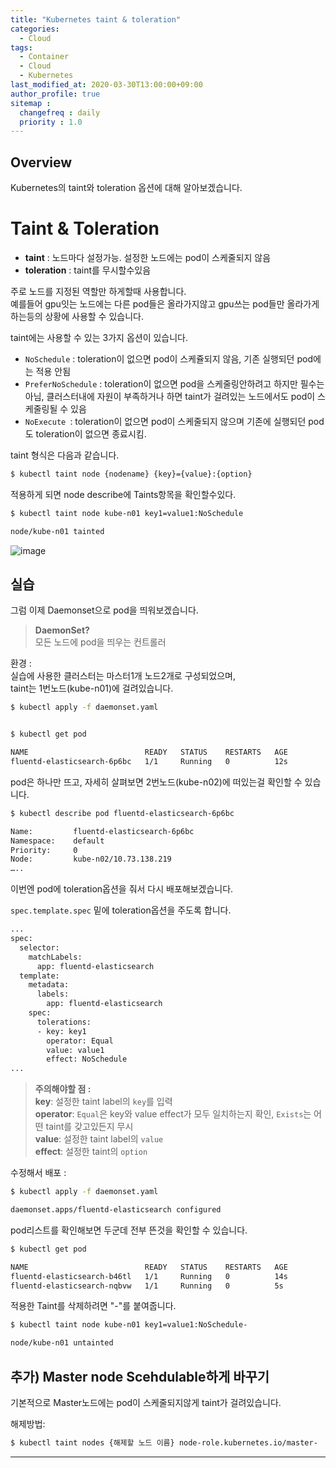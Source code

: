 ```yaml
---
title: "Kubernetes taint & toleration"
categories: 
  - Cloud
tags:
  - Container
  - Cloud
  - Kubernetes
last_modified_at: 2020-03-30T13:00:00+09:00
author_profile: true
sitemap :
  changefreq : daily
  priority : 1.0
---
```


## Overview
Kubernetes의 taint와 toleration 옵션에 대해 알아보겠습니다.  

# Taint & Toleration
- **taint** : 노드마다 설정가능. 설정한 노드에는 pod이 스케줄되지 않음
- **toleration** : taint를 무시할수있음

주로 노드를 지정된 역할만 하게할때 사용합니다.  
예를들어 gpu잇는 노드에는 다른 pod들은 올라가지않고 gpu쓰는 pod들만 올라가게 하는등의 상황에 사용할 수 있습니다.  

taint에는 사용할 수 있는 3가지 옵션이 있습니다.  
- `NoSchedule` : toleration이 없으면 pod이 스케쥴되지 않음, 기존 실행되던 pod에는 적용 안됨
- `PreferNoSchedule` : toleration이 없으면 pod을 스케줄링안하려고 하지만 필수는 아님, 클러스터내에 자원이 부족하거나 하면 taint가 걸려있는 노드에서도 pod이 스케줄링될 수 있음
- `NoExecute `: toleration이 없으면 pod이 스케줄되지 않으며 기존에 실행되던 pod도 toleration이 없으면 종료시킴.

taint 형식은 다음과 같습니다.  
~~~sh
$ kubectl taint node {nodename} {key}={value}:{option}
~~~

적용하게 되면 node describe에 Taints항목을 확인할수있다.  
~~~sh
$ kubectl taint node kube-n01 key1=value1:NoSchedule

node/kube-n01 tainted
~~~
![image](https://user-images.githubusercontent.com/15958325/77879563-a90b3900-7295-11ea-8556-f2aa83ab640e.png)  

## 실습
그럼 이제 Daemonset으로 pod을 띄워보겠습니다.  

>**DaemonSet?**  
>모든 노드에 pod을 띄우는 컨트롤러  

환경 :  
실습에 사용한 클러스터는 마스터1개 노드2개로 구성되었으며,  
taint는 1번노드(kube-n01)에 걸려있습니다.  


~~~sh
$ kubectl apply -f daemonset.yaml


$ kubectl get pod

NAME                          READY   STATUS    RESTARTS   AGE
fluentd-elasticsearch-6p6bc   1/1     Running   0          12s
~~~

pod은 하나만 뜨고, 자세히 살펴보면 2번노드(kube-n02)에 떠있는걸 확인할 수 있습니다.     
~~~sh
$ kubectl describe pod fluentd-elasticsearch-6p6bc

Name:         fluentd-elasticsearch-6p6bc
Namespace:    default
Priority:     0
Node:         kube-n02/10.73.138.219
…..
~~~

이번엔 pod에 toleration옵션을 줘서 다시 배포해보겠습니다.  

`spec.template.spec` 밑에 toleration옵션을 주도록 합니다.  
~~~sh
...
spec:
  selector:
    matchLabels:
      app: fluentd-elasticsearch
  template:
    metadata:
      labels:
        app: fluentd-elasticsearch
    spec:
      tolerations:
      - key: key1
        operator: Equal
        value: value1
        effect: NoSchedule
...
~~~


> **주의해야할 점 :**   
> **key**: 설정한 taint label의 `key`를 입력  
> **operator**: `Equal`은 key와 value effect가 모두 일치하는지 확인, `Exists`는 어떤 taint를 갖고있든지 무시  
> **value**: 설정한 taint label의 `value`  
> **effect**: 설정한 taint의 `option`


수정해서 배포 :  
~~~sh
$ kubectl apply -f daemonset.yaml

daemonset.apps/fluentd-elasticsearch configured
~~~

pod리스트를 확인해보면 두군데 전부 뜬것을 확인할 수 있습니다.  
~~~sh
$ kubectl get pod

NAME                          READY   STATUS    RESTARTS   AGE
fluentd-elasticsearch-b46tl   1/1     Running   0          14s
fluentd-elasticsearch-nqbvw   1/1     Running   0          5s
~~~

적용한 Taint를 삭제하려면 "-"를 붙여줍니다.    
~~~sh
$ kubectl taint node kube-n01 key1=value1:NoSchedule-

node/kube-n01 untainted
~~~

## 추가) Master node Scehdulable하게 바꾸기
기본적으로 Master노드에는 pod이 스케줄되지않게 taint가 걸려있습니다.  

해제방법:  
~~~sh
$ kubectl taint nodes {해제할 노드 이름} node-role.kubernetes.io/master-
~~~


----